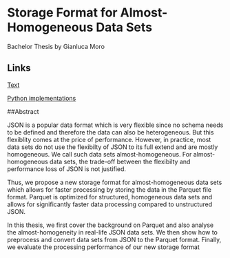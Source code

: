 # Storage Format for Almost-Homogeneous Data Sets

Bachelor Thesis by Gianluca Moro

## Links
[Text](https://doi.org/10.3929/ethz-b-000426097)

[Python implementations](https://doi.org/10.3929/ethz-b-000429710)


##Abstract

JSON is a popular data format which is very flexible since no schema needs to be defined and therefore the data can also be heterogeneous. But this flexiblity comes at the price of performance. However, in practice, most data sets do not use the flexibilty of JSON to its full extend and are mostly homogeneous. We call such data sets almost-homogeneous. For almost-homogeneous data sets, the trade-off between the flexibilty and performance loss of JSON is not justified. 

Thus, we propose a new storage format for almost-homogeneous data sets which allows for faster processing by storing the data in the Parquet file format. Parquet is optimized for structured, homogeneous data sets and allows for significantly faster data processing compared to unstructured JSON. 

In this thesis, we first cover the background on Parquet and also analyse the almost-homogeneity in real-life JSON data sets. We then show how to preprocess and convert data sets from JSON to the Parquet format. Finally, we evaluate the processing performance of our new storage format

